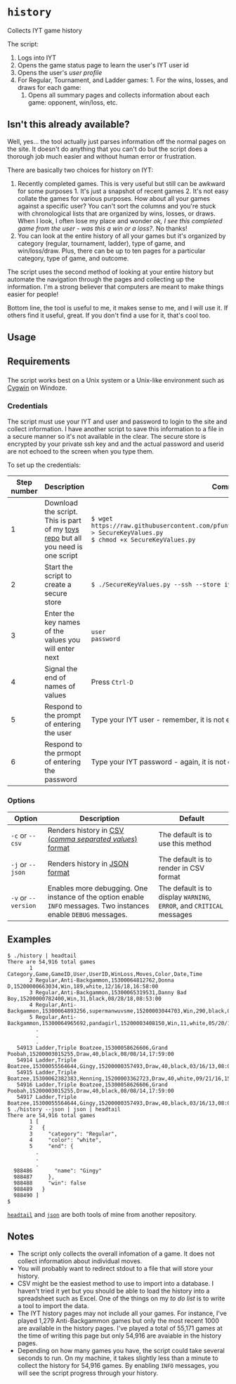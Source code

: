 # `history`

Collects IYT game history

The script:
  1. Logs into IYT
  2. Opens the game status page to learn the user's IYT user id
  3. Opens the user's _user profile_
  4. For Regular, Tournament, and Ladder games:
    1. For the wins, losses, and draws for each game:
      1. Opens all summary pages and collects information about each game: opponent, win/loss, etc.

## Isn't this already available?
Well, yes... the tool actually just parses information off the normal pages on the site.  It doesn't do anything that you can't do but the script does a thorough job much easier and without human error or frustration.

There are basically two choices for history on IYT:
  1. Recently completed games.  This is very useful but still can be awkward for some purposes
    1. It's just a snapshot of recent games
    2. It's not easy collate the games for various purposes.  How about all your games against a specific user?  You can't sort the columns and you're stuck with chronological lists that are organized by wins, losses, or draws.  When I look, I often lose my place and wonder _ok, I see this completed game from the user - was this a win or a loss?_.  No thanks!
  2. You can look at the entire history of all your games but it's organized by category (regular, tournament, ladder), type of game, and win/loss/draw.  Plus, there can be up to ten pages for a particular category, type of game, and outcome.
 
The script uses the second method of looking at your entire history but automate the navigation through the pages and collecting up the information.  I'm a strong believer that computers are meant to make things easier for people!
 
Bottom line, the tool is useful to me, it makes sense to me, and I will use it.  If others find it useful, great.  If you don't find a use for it, that's cool too.

## Usage

## Requirements

###

The script works best on a Unix system or a Unix-like environment such as [Cygwin](https://www.cygwin.com/) on Windoze.

### Credentials

The script must use your IYT and user and password to login to the site and collect information.  I have another script to save this information to a file in a secure manner so it's not available in the clear.  The secure store is encrypted by your private ssh key and and the actual password and userid are not echoed to the screen when you type them.

To set up the credentials:

| Step number | Description | Command |
| - | - | - |
| 1 | Download the script.  This is part of my [toys repo](https://github.com/pfuntner/toys) but all you need is one script | `$ wget https://raw.githubusercontent.com/pfuntner/toys/master/bin/SecureKeyValues.py > SecureKeyValues.py`<br/>`$ chmod +x SecureKeyValues.py` |
| 2 | Start the script to create a secure store | `$ ./SecureKeyValues.py --ssh --store iyt --operation set` |
| 3 | Enter the key names of the values you will enter next | `user`<br/>`password` |
| 4 | Signal the end of names of values | Press `Ctrl-D` |
| 5 | Respond to the prompt of entering the user | Type your IYT user - remember, it is not echoed to the screen |
| 6 | Respond to the prmopt of entering the password | Type your IYT password - again, it is not echoed to the screen |

### Options

| Option | Description | Default |
| ------ | ----------- | ------- |
| `-c` or `--csv` | Renders history in [CSV (_comma separated values_) format](https://www.wikiwand.com/en/Comma-separated_values) | The default is to use this method |
| `-j` or `--json` | Renders history in [JSON format](https://www.wikiwand.com/en/JSON) | The default is to render in CSV format |
| `-v` or `--version` | Enables more debugging.  One instance of the option enable `INFO` messages.  Two instances enable `DEBUG` messages.  | The default is to display `WARNING`, `ERROR`, and `CRITICAL` messages |

## Examples

```
$ ./history | headtail
There are 54,916 total games
       1 Category,Game,GameID,User,UserID,WinLoss,Moves,Color,Date,Time
       2 Regular,Anti-Backgammon,15300064812762,Donna D,15200000663034,Win,189,white,12/16/18,16:58:00
       3 Regular,Anti-Backgammon,15300065319531,Danny Bad Boy,15200000782400,Win,31,black,08/28/18,08:53:00
       4 Regular,Anti-Backgammon,15300064893256,supermanwuvsme,15200003044703,Win,290,black,07/05/18,22:28:00
       5 Regular,Anti-Backgammon,15300064965692,pandagirl,15200003408150,Win,11,white,05/20/18,17:58:00
         .
         .
         .
   54913 Ladder,Triple Boatzee,15300058626606,Grand Poobah,15200003015255,Draw,40,black,08/08/14,17:59:00
   54914 Ladder,Triple Boatzee,15300055564644,Gingy,15200000357493,Draw,40,black,03/16/13,08:03:00
   54915 Ladder,Triple Boatzee,15300062382383,Henning,15200003362723,Draw,40,white,09/21/16,15:50:00
   54916 Ladder,Triple Boatzee,15300058626606,Grand Poobah,15200003015255,Draw,40,black,08/08/14,17:59:00
   54917 Ladder,Triple Boatzee,15300055564644,Gingy,15200000357493,Draw,40,black,03/16/13,08:03:00
$ ./history --json | json | headtail
There are 54,916 total games
       1 [
       2   {
       3     "category": "Regular", 
       4     "color": "white", 
       5     "end": {
         .
         .
         .
  988486       "name": "Gingy"
  988487     }, 
  988488     "win": false
  988489   }
  988490 ]
$ 
```

[`headtail`](https://github.com/pfuntner/toys/blob/master/doc/headtail.md) and [`json`](https://github.com/pfuntner/toys/blob/master/doc/json.md) are both tools of mine from another repository.

## Notes

- The script only collects the overall infomation of a game.  It does not collect information about individual moves.
- You will probably want to redirect stdout to a file that will store your history.
- CSV might be the easiest method to use to import into a database.  I haven't tried it yet but you should be able to load the history into a spreadsheet such as Excel.  One of the things on my _to do list_ is to write a tool to import the data.
- The IYT history pages may not include all your games.  For instance, I've played 1,279 Anti-Backgammon games but only the most recent 1000 are available in the history pages.  I've played a total of 55,171 games at the time of writing this page but only 54,916 are avaiable in the history pages.
- Depending on how many games you have, the script could take several seconds to run.  On my machine, it takes slightly less than a minute to collect the history for 54,916 games.  By enabling `INFO` messages, you will see the script progress through your history.
